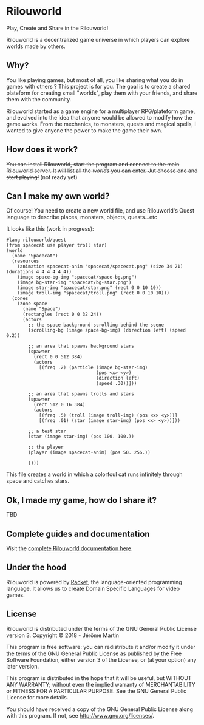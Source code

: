# Rilouworld

Play, Create and Share in the Rilouworld!

Rilouworld is a decentralized game universe in which players can explore worlds made by others.

## Why?

You like playing games, but most of all, you like sharing what you do in games with others ? This project is for you.
The goal is to create a shared plateform for creating small "worlds", play them with your friends, and share them with the community.

Rilouworld started as a game engine for a multiplayer RPG/plateform game, and evolved into the idea that anyone would be allowed to modify how the game works. From the mechanics, to monsters, quests and magical spells, I wanted to give anyone the power to make the game their own.

## How does it work?

~~You can install Rilouworld, start the program and connect to the main Rilouworld server. It will list all the *worlds* you can enter. Jut choose one and start playing!~~ (not ready yet)

## Can I make my own world?

Of course! You need to create a new world file, and use Rilouworld's Quest language to describe places, monsters, objects, quests...etc

It looks like this (work in progress):
```
#lang rilouworld/quest
(from spacecat use player troll star)
(world
  (name "Spacecat")
  (resources
    (animation spacecat-anim "spacecat/spacecat.png" (size 34 21) (durations 4 4 4 4 4 4))
    (image space-bg-img "spacecat/space-bg.png")
    (image bg-star-img "spacecat/bg-star.png")
    (image star-img "spacecat/star.png" (rect 0 0 10 10))
    (image troll-img "spacecat/troll.png" (rect 0 0 10 10)))
  (zones
    (zone space
      (name "Space")
      (rectangles (rect 0 0 32 24))
      (actors
        ;; the space background scrolling behind the scene
        (scrolling-bg (image space-bg-img) (direction left) (speed 0.2))

        ;; an area that spawns background stars
        (spawner
          (rect 0 0 512 384)
          (actors
            [(freq .2) (particle (image bg-star-img)
                                 (pos <x> <y>)
                                 (direction left)
                                 (speed .30))]))

        ;; an area that spawns trolls and stars
        (spawner
          (rect 512 0 16 384)
          (actors
            [(freq .5) (troll (image troll-img) (pos <x> <y>))]
            [(freq .01) (star (image star-img) (pos <x> <y>))]))

        ;; a test star
        (star (image star-img) (pos 100. 100.))

        ;; the player
        (player (image spacecat-anim) (pos 50. 256.))

        ))))
```

This file creates a world in which a colorfoul cat runs infinitely through space and catches stars.

## Ok, I made my game, how do I share it?

TBD

## Complete guides and documentation

Visit the [complete Rilouworld documentation here](https://docs.racket-lang.org/rilouworld).

## Under the hood

Rilouworld is powered by [Racket](https://racket-lang.org), the language-oriented programming language. It allows us to create Domain Specific Languages for video games.

## License

Rilouworld is distributed under the terms of the GNU General Public License version 3.
Copyright © 2018 - Jérôme Martin

This program is free software: you can redistribute it and/or modify
it under the terms of the GNU General Public License as published by
the Free Software Foundation, either version 3 of the License, or
(at your option) any later version.

This program is distributed in the hope that it will be useful,
but WITHOUT ANY WARRANTY; without even the implied warranty of
MERCHANTABILITY or FITNESS FOR A PARTICULAR PURPOSE.  See the
GNU General Public License for more details.

You should have received a copy of the GNU General Public License
along with this program. If not, see <http://www.gnu.org/licenses/>.
